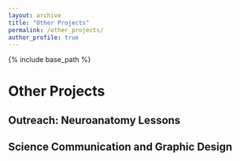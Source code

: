 ```yaml
---
layout: archive
title: "Other Projects"
permalink: /other_projects/
author_profile: true
---
```


{% include base_path %}

<h1>Other Projects</h1>

<h2>Outreach: Neuroanatomy Lessons</h2>

<h2>Science Communication and Graphic Design</h2>
